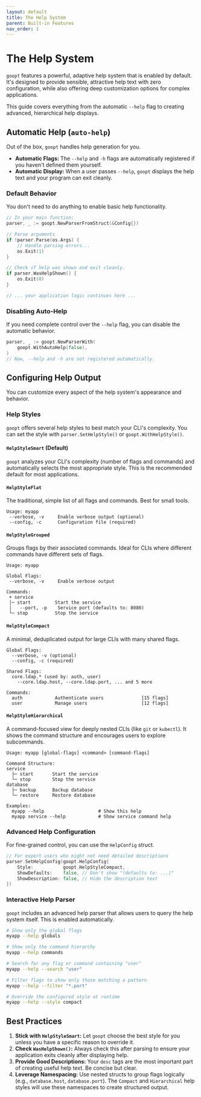 ```yaml
---
layout: default
title: The Help System
parent: Built-in Features
nav_order: 1
---
```


# The Help System

`goopt` features a powerful, adaptive help system that is enabled by default. It's designed to provide sensible, attractive help text with zero configuration, while also offering deep customization options for complex applications.

This guide covers everything from the automatic `--help` flag to creating advanced, hierarchical help displays.

## Automatic Help (`auto-help`)

Out of the box, `goopt` handles help generation for you.

*   **Automatic Flags:** The `--help` and `-h` flags are automatically registered if you haven't defined them yourself.
*   **Automatic Display:** When a user passes `--help`, `goopt` displays the help text and your program can exit cleanly.

### Default Behavior

You don't need to do anything to enable basic help functionality.

```go
// In your main function:
parser, _ := goopt.NewParserFromStruct(&Config{})

// Parse arguments
if !parser.Parse(os.Args) {
    // Handle parsing errors...
    os.Exit(1)
}

// Check if help was shown and exit cleanly.
if parser.WasHelpShown() {
    os.Exit(0)
}

// ... your application logic continues here ...
```

### Disabling Auto-Help

If you need complete control over the `--help` flag, you can disable the automatic behavior.

```go
parser, _ := goopt.NewParserWith(
    goopt.WithAutoHelp(false),
)
// Now, --help and -h are not registered automatically.
```

## Configuring Help Output

You can customize every aspect of the help system's appearance and behavior.

### Help Styles

`goopt` offers several help styles to best match your CLI's complexity. You can set the style with `parser.SetHelpStyle()` or `goopt.WithHelpStyle()`.

#### `HelpStyleSmart` (Default)
`goopt` analyzes your CLI's complexity (number of flags and commands) and automatically selects the most appropriate style. This is the recommended default for most applications.

#### `HelpStyleFlat`
The traditional, simple list of all flags and commands. Best for small tools.
```
Usage: myapp
 --verbose, -v     Enable verbose output (optional)
 --config, -c      Configuration file (required)
```

#### `HelpStyleGrouped`
Groups flags by their associated commands. Ideal for CLIs where different commands have different sets of flags.
```
Usage: myapp

Global Flags:
 --verbose, -v     Enable verbose output

Commands:
 + service
 │─ start         Start the service
 |   --port, -p    Service port (defaults to: 8080)
 └─ stop          Stop the service
```

#### `HelpStyleCompact`
A minimal, deduplicated output for large CLIs with many shared flags.
```
Global Flags:
  --verbose, -v (optional)
  --config, -c (required)

Shared Flags:
  core.ldap.* (used by: auth, user)
    --core.ldap.host, --core.ldap.port, ... and 5 more

Commands:
  auth            Authenticate users              [15 flags]
  user            Manage users                    [12 flags]
```

#### `HelpStyleHierarchical`
A command-focused view for deeply nested CLIs (like `git` or `kubectl`). It shows the command structure and encourages users to explore subcommands.
```
Usage: myapp [global-flags] <command> [command-flags]

Command Structure:
service
  ├─ start       Start the service
  └─ stop        Stop the service
database
  ├─ backup      Backup database
  └─ restore     Restore database

Examples:
  myapp --help                    # Show this help
  myapp service --help            # Show service command help
```

### Advanced Help Configuration

For fine-grained control, you can use the `HelpConfig` struct.

```go
// For expert users who might not need detailed descriptions
parser.SetHelpConfig(goopt.HelpConfig{
    Style:           goopt.HelpStyleCompact,
    ShowDefaults:    false, // Don't show "(defaults to: ...)"
    ShowDescription: false, // Hide the description text
})
```

### Interactive Help Parser

`goopt` includes an advanced help parser that allows users to query the help system itself. This is enabled automatically.

```bash
# Show only the global flags
myapp --help globals

# Show only the command hierarchy
myapp --help commands

# Search for any flag or command containing "user"
myapp --help --search "user"

# Filter flags to show only those matching a pattern
myapp --help --filter "*.port"

# Override the configured style at runtime
myapp --help --style compact
```

## Best Practices

1.  **Stick with `HelpStyleSmart`:** Let `goopt` choose the best style for you unless you have a specific reason to override it.
2.  **Check `WasHelpShown()`:** Always check this after parsing to ensure your application exits cleanly after displaying help.
3.  **Provide Good Descriptions:** Your `desc` tags are the most important part of creating useful help text. Be concise but clear.
4.  **Leverage Namespacing:** Use nested structs to group flags logically (e.g., `database.host`, `database.port`). The `Compact` and `Hierarchical` help styles will use these namespaces to create structured output.